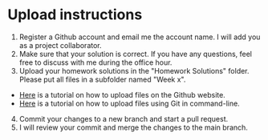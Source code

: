 # Upload instructions
1. Register a Github account and email me the account name. I will add you as a project collaborator.
2. Make sure that your solution is correct. If you have any questions, feel free to discuss with me during the office hour.
3. Upload your homework solutions in the "Homework Solutions" folder. Please put all files in a subfolder named "Week x".
  - [Here](https://docs.github.com/en/github/managing-files-in-a-repository/adding-a-file-to-a-repository) is a tutorial on how to upload files on the Github website.
  - [Here](https://blog.reviewnb.com/github-jupyter-notebook/) is a tutorial on how to upload files using Git in command-line.
4. Commit your changes to a new branch and start a pull request.
5. I will review your commit and merge the changes to the main branch.
